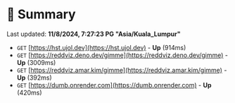 # 📖 Summary
Last updated: **11/8/2024, 7:27:23 PG "Asia/Kuala_Lumpur"**

- `GET` [https://hst.ujol.dev](https://hst.ujol.dev) - **Up** (914ms)
- `GET` [https://reddviz.deno.dev/gimme](https://reddviz.deno.dev/gimme) - **Up** (3009ms)
- `GET` [https://reddviz.amar.kim/gimme](https://reddviz.amar.kim/gimme) - **Up** (392ms)
- `GET` [https://dumb.onrender.com](https://dumb.onrender.com) - **Up** (420ms)
